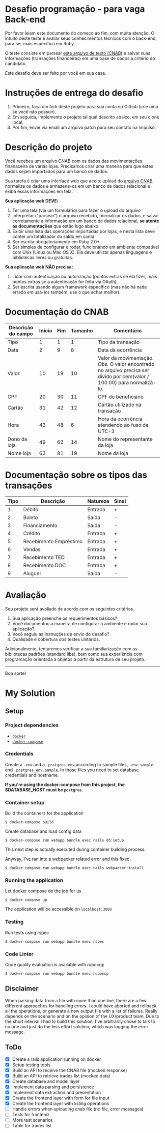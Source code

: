 # Desafio programação - para vaga Back-end

Por favor leiam este documento do começo ao fim, com muita atenção.
O intuito deste teste é avaliar seus conhecimentos técnicos com o back-end, para ser mais específico em Ruby.

O teste consiste em parsear [este arquivo de texto (CNAB)](https://github.com/mlalbuquerque/desafio-ruby-backend/blob/master/CNAB.txt) e salvar suas informações (transações financeiras) em uma base de dados a critério do candidato.

Este desafio deve ser feito por você em sua casa. 

# Instruções de entrega do desafio

1. Primeiro, faça um fork deste projeto para sua conta no Github (crie uma se você não possuir).
2. Em seguida, implemente o projeto tal qual descrito abaixo, em seu clone local.
3. Por fim, envie via email um arquivo patch para seu contato na Impulso.

# Descrição do projeto

Você recebeu um arquivo CNAB com os dados das movimentações finanaceira de várias lojas.
Precisamos criar uma maneira para que estes dados sejam importados para um banco de dados.

Sua tarefa é criar uma interface web que aceite upload do [arquivo CNAB](https://github.com/mlalbuquerque/desafio-ruby-backend/blob/master/CNAB.txt), normalize os dados e armazene-os em um banco de dados relacional e exiba essas informações em tela.

**Sua aplicação web DEVE:**

1. Ter uma tela (via um formulário) para fazer o upload do arquivo
2. Interpretar ("parsear") o arquivo recebido, normalizar os dados, e salvar corretamente a informação em um banco de dados relacional, **se atente as documentações** que estão logo abaixo.
3. Exibir uma lista das operações importadas por lojas, e nesta lista deve conter um totalizador do saldo em conta
4. Ser escrita obrigatoriamente em Ruby 2.0+
5. Ser simples de configurar e rodar, funcionando em ambiente compatível com Unix (Linux ou Mac OS X). Ela deve utilizar apenas linguagens e bibliotecas livres ou gratuitas.

**Sua aplicação web NÃO precisa:**

1. Lidar com autenticação ou autorização (pontos extras se ela fizer, mais pontos extras se a autenticação for feita via OAuth).
2. Ser escrita usando algum framework específico (mas não há nada errado em usá-los também, use o que achar melhor).

# Documentação do CNAB

| Descrição do campo  | Inicio | Fim | Tamanho | Comentário
| ------------- | ------------- | -----| ---- | ------
| Tipo  | 1  | 1 | 1 | Tipo da transação
| Data  | 2  | 9 | 8 | Data da ocorrência
| Valor | 10 | 19 | 10 | Valor da movimentação. *Obs.* O valor encontrado no arquivo precisa ser divido por cem(valor / 100.00) para normalizá-lo.
| CPF | 20 | 30 | 11 | CPF do beneficiário
| Cartão | 31 | 42 | 12 | Cartão utilizado na transação 
| Hora  | 43 | 48 | 6 | Hora da ocorrência atendendo ao fuso de UTC-3
| Dono da loja | 49 | 62 | 14 | Nome do representante da loja
| Nome loja | 63 | 81 | 19 | Nome da loja

# Documentação sobre os tipos das transações

| Tipo | Descrição | Natureza | Sinal |
| ---- | -------- | --------- | ----- |
| 1 | Débito | Entrada | + |
| 2 | Boleto | Saída | - |
| 3 | Financiamento | Saída | - |
| 4 | Crédito | Entrada | + |
| 5 | Recebimento Empréstimo | Entrada | + |
| 6 | Vendas | Entrada | + |
| 7 | Recebimento TED | Entrada | + |
| 8 | Recebimento DOC | Entrada | + |
| 9 | Aluguel | Saída | - |

# Avaliação

Seu projeto será avaliado de acordo com os seguintes critérios.

1. Sua aplicação preenche os requerimentos básicos?
2. Você documentou a maneira de configurar o ambiente e rodar sua aplicação?
3. Você seguiu as instruções de envio do desafio?
4. Qualidade e cobertura dos testes unitários.

Adicionalmente, tentaremos verificar a sua familiarização com as bibliotecas padrões (standard libs), bem como sua experiência com programação orientada a objetos a partir da estrutura de seu projeto.

---

Boa sorte!


# My Solution

## Setup
### Project dependencies
*  [`docker`](https://docs.docker.com/install/)
*  [`docker-compose`](https://docs.docker.com/compose/install/)

### Credentials
Create a `.env` and a `.postgres_env` according to sample files, `.env.sample` and `.postgres_env.sample`.
In those files you need to set database credentials and hostname.

**If you're using the docker-compose from this project, the $DATABASE_HOST must be `postgres`.**

### Container setup
Build the containers for the application
```
$ docker-compose build
```

Create database and load config data
```
$ docker-compose run webapp bundle exec rails db:setup
```

This next step is actually executed during container building process.

Anyway, I've ran into a webpacker related error and this fixed.
```
$ docker-compose run webapp bundle exec rails webpacker:install
```

### Running the application
Let docker compose do the job for us
```
$ docker-compose up
```

The application will be accessible on `localhost:3000`



### Testing
Run tests using rspec
```
$ docker-compose run webapp bundle exec rspec
```

### Code Linter
Code quality evaluation is available with rubocop
```
$ docker-compose run webapp bundle exec rubocop
```

## Disclaimer
When parsing data from a file with more than one line, there are a few different approaches for handling errors.
I could have aborted and rollback all the operations, or generate a new output file with a list of failures.
Really depends on the scenario and on the opinion of the UX/product team. Due to the short interval I had to build
this solution, I've arbitrarily chose to talk to no one and just do the less effort solution, which was logging the
error message.

## ToDo

- [x] Create a rails application running on docker
- [x] Setup testing tools
- [x] Build an API to receive the CNAB file (mocked response)
- [x] Build an API to retrieve trades list (mocked data)
- [x] Create database and model layer
- [x] Implement data parsing and persistence
- [x] Implement data extraction and presentation
- [x] Create the frontend layer with form for file input
- [x] Create the frontend layer with listing operations
- [ ] Handle errors when uploading cnab file (no file, error messages)
- [ ] Tests for frontend
- [ ] More test scenarios
- [ ] Table for trades list
